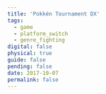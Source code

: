 ```yaml
---
title: 'Pokkén Tournament DX'
tags:
  - game
  - platform_switch
  - genre_fighting
digital: false
physical: true
guide: false
pending: false
date: 2017-10-07
permalink: false
---
```

